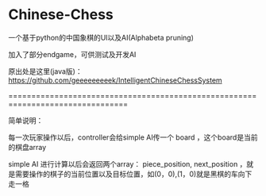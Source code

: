 # Chinese-Chess

一个基于python的中国象棋的UI以及AI(Alphabeta pruning)

加入了部分endgame，可供测试及开发AI

原出处是这里(java版)： https://github.com/geeeeeeeeek/IntelligentChineseChessSystem

================================================================================

简单说明：

每一次玩家操作以后，controller会给simple AI传一个 board ，这个board是当前的棋盘array

simple AI 进行计算以后会返回两个array： piece_position, next_position ，就是需要操作的棋子的当前位置以及目标位置，如(0，0),(1，0)就是黑棋的车向下走一格
